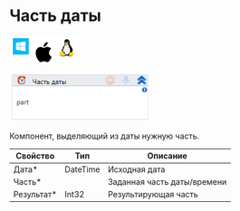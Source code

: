 # Часть даты

![](<../../../../.gitbook/assets/image (100) (1) (1) (1) (1) (1) (9).png>)

![](<../../../../.gitbook/assets/image (447).png>)

Компонент, выделяющий из даты нужную часть.

| Свойство    | Тип      | Описание                    |
| ----------- | -------- | --------------------------- |
| Дата\*      | DateTime | Исходная дата               |
| Часть\*     |          | Заданная часть даты/времени |
| Результат\* | Int32    | Результирующая часть        |

